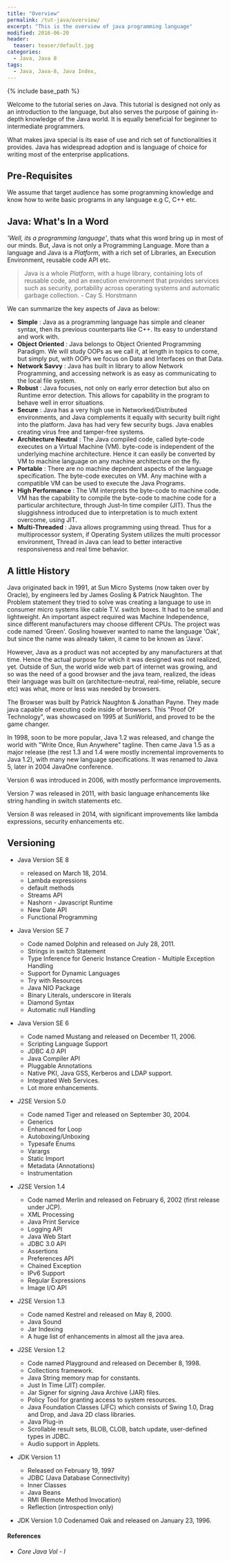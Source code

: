 ```yaml
---
title: "Overview"
permalink: /tut-java/overview/
excerpt: "This is the overview of java programming language"
modified: 2016-06-20
header:
  teaser: teaser/default.jpg
categories:
  - Java, Java 8
tags:
  - Java, Java-8, Java Index,
---
```


{% include base_path %}

Welcome to the tutorial series on Java. This tutorial is designed not only as an introduction to the language, but also serves the purpose of gaining in-depth knowledge of the Java world. It is equally beneficial for beginner to intermediate programmers.

What makes java special is its ease of use and rich set of functionalities it provides. Java has widespread adoption and is language of choice for writing most of the enterprise applications.

## Pre-Requisites

We assume that target audience has some programming knowledge and know how to write basic programs in any language e.g C, C++ etc.

## Java: What's In a Word

_'Well, its a programming language'_, thats what this word bring up in most of our minds. But, Java is not only a Programming Language.
More than a language and Java is a *Platform*, with a rich set of Libraries, an Execution Environment, reusable code API etc.

> Java is a whole *Platform*, with a huge library, containing lots of reusable code, and an execution environment that provides services such as security, portability across operating systems and automatic garbage collection. - Cay S. Horstmann

We can summarize the key aspects of Java as below:

+ __Simple__ : Java as a programming language has simple and cleaner syntax, then its previous counterparts like C++. Its easy to understand and work with.
+ __Object Oriented__ : Java belongs to  Object Oriented Programming Paradigm. We will study OOPs as we call it, at length in topics to come, but simply put, with OOPs we focus on Data and Interfaces on that Data.
+ __Network Savvy__ : Java has built in library to allow Network Programming, and accessing network is as easy as communicating to the local file system.
+ __Robust__ : Java focuses, not only on early error detection but also on Runtime error detection. This allows for capability in the program to behave well in error situations.
+ __Secure__ : Java has a very high use in Networked/Distributed environments, and Java complements it equally with security built right into the platform. Java has had very few security bugs. Java enables creating virus free and tamper-free systems.
+ __Architecture Neutral__ : The Java compiled code, called byte-code executes on a Virtual Machine (VM). byte-code is independent of the underlying machine architecture. Hence it can easily be converted by VM to machine language on any machine architecture on the fly.
+ __Portable__ : There are no machine dependent aspects of the language specification. The byte-code executes on VM. Any machine with a compatible VM can be used to execute the Java Programs.
+ __High Performance__ : The VM interprets the byte-code to machine code. VM has the capability to compile the byte-code to machine code for a particular architecture, through Just-In time compiler (JIT). Thus the sluggishness introduced due to interpretation is to much extent overcome, using JIT.
+ __Multi-Threaded__ : Java allows programming using thread. Thus for a multiprocessor system, if Operating System utilizes the multi processor environment, Thread in Java can lead to better interactive responsiveness and real time behavior.

## A little History
Java originated back in 1991, at Sun Micro Systems (now taken over by Oracle), by engineers led by James Gosling & Patrick Naughton. The Problem statement they tried to solve was creating a language to use in consumer micro systems like cable T.V. switch boxes. It had to be small and lightweight. An important aspect required was Machine Independence, since different manufacturers may choose different CPUs.
The project was code named 'Green'. Gosling however wanted to name the language 'Oak', but since the name was already taken, it came to be known as 'Java'.

However, Java as a product was not accepted by any manufacturers at that time. Hence the actual purpose for which it was designed was not realized, yet. Outside of Sun, the world wide web part of internet was growing, and so was the need of a good browser and the java team, realized, the ideas their language was built on (architecture-neutral, real-time, reliable, secure etc) was what, more or less was needed by browsers.

The Browser was built by Patrick Naughton & Jonathan Payne. They made java capable of executing code inside of browsers.  This "Proof Of Technology", was showcased on 1995 at SunWorld, and proved to be the game changer.

In 1998, soon to be more popular, Java 1.2 was released, and change the world with "Write Once, Run Anywhere" tagline. Then came Java 1.5 as a major release (the rest 1.3 and 1.4 were mostly incremental improvements to Java 1.2), with many new language specifications.
It was renamed to Java 5, later in 2004 JavaOne conference.

Version 6 was introduced in 2006, with mostly performance improvements.

Version 7 was released in 2011, with basic language enhancements like string handling in switch statements etc.

Version 8 was released in 2014, with significant improvements like lambda expressions, security enhancements etc.

## Versioning

+ Java Version SE 8
  - released on March 18, 2014.
  - Lambda expressions
  - default methods
  - Streams API
  - Nashorn - Javascript Runtime
  - New Date API
  - Functional Programming

+ Java Version SE 7
  - Code named Dolphin and released on July 28, 2011.
  - Strings in switch Statement
  - Type Inference for Generic Instance Creation - Multiple Exception Handling
  - Support for Dynamic Languages
  - Try with Resources
  - Java NIO Package
  - Binary Literals, underscore in literals
  - Diamond Syntax
  - Automatic null Handling

+ Java Version SE 6
  - Code named Mustang and released on December 11, 2006.
  - Scripting Language Support
  - JDBC 4.0 API
  - Java Compiler API
  - Pluggable Annotations
  - Native PKI, Java GSS, Kerberos and LDAP support.
  - Integrated Web Services.
  - Lot more enhancements.

+ J2SE Version 5.0
  - Code named Tiger and released on September 30, 2004.
  - Generics
  - Enhanced for Loop
  - Autoboxing/Unboxing
  - Typesafe Enums
  - Varargs
  - Static Import
  - Metadata (Annotations)
  - Instrumentation

+ J2SE Version 1.4
  - Code named Merlin and released on February 6, 2002 (first release under JCP).
  - XML Processing
  - Java Print Service
  - Logging API
  - Java Web Start
  - JDBC 3.0 API
  - Assertions
  - Preferences API
  - Chained Exception
  - IPv6 Support
  - Regular Expressions  
  - Image I/O API

+ J2SE Version 1.3
  - Code named Kestrel and released on May 8, 2000.
  - Java Sound
  - Jar Indexing
  - A huge list of enhancements in almost all the java area.


+ J2SE Version 1.2
  - Code named Playground and released on December 8, 1998.
  - Collections framework.
  - Java String memory map for constants.
  - Just In Time (JIT) compiler.
  - Jar Signer for signing Java Archive (JAR) files.
  - Policy Tool for granting access to system resources.
  - Java Foundation Classes (JFC) which consists of Swing 1.0, Drag and Drop,
  and Java 2D class libraries.
  - Java Plug-in
  - Scrollable result sets, BLOB, CLOB, batch update, user-defined types in JDBC.
  - Audio support in Applets.

+ JDK Version 1.1
  - Released on February 19, 1997
  - JDBC (Java Database Connectivity)
  - Inner Classes
  - Java Beans
  - RMI (Remote Method Invocation)
  - Reflection (introspection only)


+ JDK Version 1.0
  Codenamed Oak and released on January 23, 1996.

#### References
+ *Core Java Vol - I*

